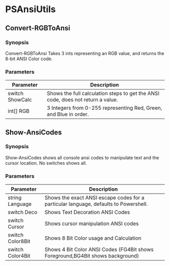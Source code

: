 # PSAnsiUtils

## Convert-RGBToAnsi

### Synopsis

Convert-RGBToAnsi Takes 3 ints representing an RGB value, and returns the 8-bit ANSI Color code.

### Parameters

| Parameter       | Description                                                                     |
| --------------- | ------------------------------------------------------------------------------- |
| switch ShowCalc | Shows the full calculation steps to get the ANSI code, does not return a value. |
| int[] RGB       | 3 Integers from 0-255 representing Red, Green, and Blue in order.               |

## Show-AnsiCodes

### Synopsis

Show-AnsiCodes shows all console ansi codes to manipulate text and the cursor location. No switches shows all.

### Parameters

| Parameter        | Description                                                                          |
| ---------------- | ------------------------------------------------------------------------------------ |
| string Language  | Shows the exact ANSI escape codes for a particular language, defaults to Powershell. |
| switch Deco      | Shows Text Decoration ANSI Codes                                                     |
| switch Cursor    | Shows cursor manipulation ANSI codes                                                 |
| switch Color8Bit | Shows 8 Bit Color usage and Calculation                                              |
| switch Color4Bit | Shows 4 Bit Color ANSI Codes (FG4Bit shows Foreground,BG4Bit shows background)       |
